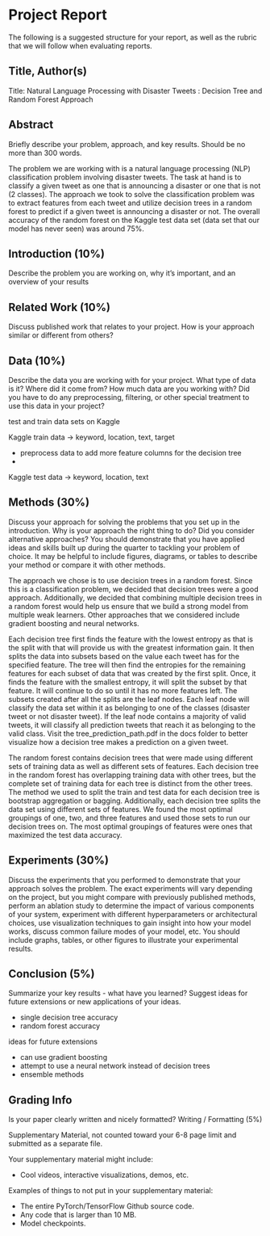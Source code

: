 # Project Report
The following is a suggested structure for your report, as well as the rubric that we will follow when evaluating reports.

## Title, Author(s)
Title: Natural Language Processing with Disaster Tweets : Decision Tree and Random Forest Approach

## Abstract
Briefly describe your problem, approach, and key results. Should be no more than 300 words.

The problem we are working with is a natural language processing (NLP) classification problem involving disaster tweets.  The task at hand is to classify a given tweet as one that is announcing a disaster or one that is not (2 classes). The approach we took to solve the classification problem was to extract features from each tweet and utilize decision trees in a random forest to predict if a given tweet is announcing a disaster or not.  The overall accuracy of the random forest on the Kaggle test data set (data set that our model has never seen) was around 75%.

## Introduction (10%)
Describe the problem you are working on, why it’s important, and an overview of your results

## Related Work (10%)
Discuss published work that relates to your project. How is your approach similar or different from others?

## Data (10%)
Describe the data you are working with for your project. What type of data is it? Where did it come from? How much data are you working with? Did you have to do any preprocessing, filtering, or other special treatment to use this data in your project?

test and train data sets on Kaggle

Kaggle train data -> keyword, location, text, target
- preprocess data to add more feature columns for the decision tree
- 

Kaggle test data -> keyword, location, text

## Methods (30%)
Discuss your approach for solving the problems that you set up in the introduction. Why is your approach the right thing to do? Did you consider alternative approaches? You should demonstrate that you have applied ideas and skills built up during the quarter to tackling your problem of choice. It may be helpful to include figures, diagrams, or tables to describe your method or compare it with other methods.

The approach we chose is to use decision trees in a random forest. Since this is a classification problem, we decided that decision trees were a good approach. Additionally, we decided that combining multiple decision trees in a random forest would help us ensure that we build a strong model from multiple weak learners.  Other approaches that we considered include gradient boosting and neural networks. 

Each decision tree first finds the feature with the lowest entropy as that is the split with that will provide us with the greatest information gain.  It then splits the data into subsets based on the value each tweet has for the specified feature.  The tree will then find the entropies for the remaining features for each subset of data that was created by the first split.  Once, it finds the feature with the smallest entropy, it will split the subset by that feature.  It will continue to do so until it has no more features left.  The subsets created after all the splits are the leaf nodes.  Each leaf node will classify the data set within it as belonging to one of the classes (disaster tweet or not disaster tweet).  If the leaf node contains a majority of valid tweets, it will classify all prediction tweets that reach it as belonging to the valid class. Visit the tree_prediction_path.pdf in the docs folder to better visualize how a decision tree makes a prediction on a given tweet.

The random forest contains decision trees that were made using different sets of training data as well as different sets of features. Each decision tree in the random forest has overlapping training data with other trees, but the complete set of training data for each tree is distinct from the other trees.  The method we used to split the train and test data for each decision tree is bootstrap aggregation or bagging.  Additionally, each decision tree splits the data set using different sets of features. We found the most optimal groupings of one, two, and three features and used those sets to run our decision trees on.  The most optimal groupings of features were ones that maximized the test data accuracy. 

## Experiments (30%)
Discuss the experiments that you performed to demonstrate that your approach solves the problem. The exact experiments will vary depending on the project, but you might compare with previously published methods, perform an ablation study to determine the impact of various components of your system, experiment with different hyperparameters or architectural choices, use visualization techniques to gain insight into how your model works, discuss common failure modes of your model, etc. You should include graphs, tables, or other figures to illustrate your experimental results.

## Conclusion (5%)
Summarize your key results - what have you learned? Suggest ideas for future extensions or new applications of your ideas.

- single decision tree accuracy 
- random forest accuracy

ideas for future extensions
- can use gradient boosting
- attempt to use a neural network instead of decision trees
- ensemble methods

## Grading Info
Is your paper clearly written and nicely formatted? Writing / Formatting (5%)

Supplementary Material, not counted toward your 6-8 page limit and submitted as a separate file.

Your supplementary material might include:
- Cool videos, interactive visualizations, demos, etc.

Examples of things to not put in your supplementary material:
- The entire PyTorch/TensorFlow Github source code.
- Any code that is larger than 10 MB.
- Model checkpoints.
